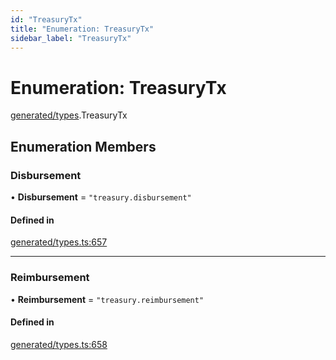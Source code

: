 ```yaml
---
id: "TreasuryTx"
title: "Enumeration: TreasuryTx"
sidebar_label: "TreasuryTx"
---
```


# Enumeration: TreasuryTx

[generated/types](../../../../modules/Generated/Types/Types.md).TreasuryTx

## Enumeration Members

### Disbursement

• **Disbursement** = ``"treasury.disbursement"``

#### Defined in

[generated/types.ts:657](https://github.com/PolymeshAssociation/polymesh-sdk/blob/15be87e8/src/generated/types.ts#L657)

___

### Reimbursement

• **Reimbursement** = ``"treasury.reimbursement"``

#### Defined in

[generated/types.ts:658](https://github.com/PolymeshAssociation/polymesh-sdk/blob/15be87e8/src/generated/types.ts#L658)
